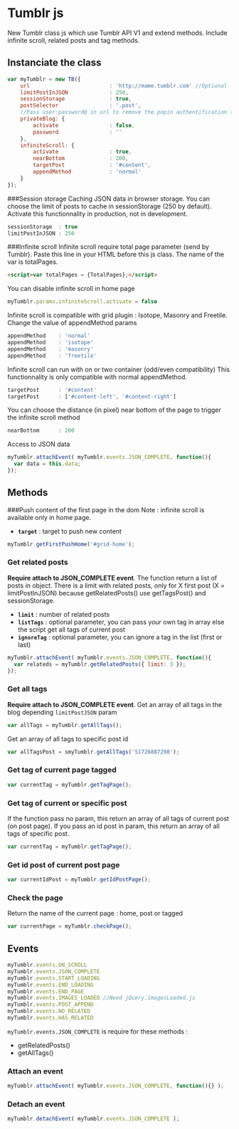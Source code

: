 Tumblr js
==================================================

New Tumblr class js which use Tumblr API V1 and extend methods. Include infinite scroll, related posts and tag methods.

Instanciate the class
--------------------------------------

```javascript
var myTumblr = new TB({
	url							: 'http://mame.tumblr.com' //Optional
	limitPostInJSON				: 250,
	sessionStorage				: true,
	postSelector				: '.post',
	//Pass user:password@ in url to remove the popin authentification (No IE)
	privateBlog: {
		activate 				: false,
		password				: ''
	},
	infiniteScroll: {
		activate 				: true,
		nearBottom				: 200,
		targetPost				: '#content',
		appendMethod			: 'normal'
	}
});
```

###Session storage
Caching JSON data in browser storage. You can choose the limit of posts to cache in sessionStorage (250 by default). Activate this functionnality in production, not in development.
```javascript
sessionStorage	: true
limitPostInJSON	: 250
```

###Infinite scroll
Infinite scroll require total page parameter (send by Tumblr). Paste this line in your HTML before this js class. The name of the var is totalPages.

```html
<script>var totalPages = {TotalPages};</script>
```

You can disable infinite scroll in home page


```javascript
myTumblr.params.infiniteScroll.activate = false
```

Infinite scroll is compatible with grid plugin : Isotope, Masonry and Freetile. Change the value of appendMethod params
```javascript
appendMethod    : 'normal'
appendMethod    : 'isotope'
appendMethod    : 'masonry'
appendMethod    : 'freetile'
```

Infinite scroll can run with on or two container (odd/even compatibility) This functionnality is only compatible with normal appendMethod.
```javascript
targetPost      : '#content'
targetPost      : ['#content-left', '#content-right']
```

You can choose the distance (in pixel) near bottom of the page to trigger the infinite scroll method
```javascript
nearBottom      : 200
```

Access to JSON data

```javascript
myTumblr.attachEvent( myTumblr.events.JSON_COMPLETE, function(){
  var data = this.data;
});
```

## Methods

###Push content of the first page in the dom
Note : infinite scroll is available only in home page.

- **`target`** : target to push new content

```javascript
myTumblr.getFirstPushHome('#grid-home');
```

### Get related posts

**Require attach to JSON_COMPLETE event**. The function return a list of posts in object. There is a limit with related posts, only for X first post (X = limitPostInJSON) because getRelatedPosts() use getTagsPost() and sessionStorage.

- **`limit`** : number of related posts
- **`listTags`** : optional parameter, you can pass your own tag in array else the script get all tags of current post
- **`ignoreTag`** : optional parameter, you can ignore a tag in the list (first or last)

```javascript
myTumblr.attachEvent( myTumblr.events.JSON_COMPLETE, function(){
  var relateds = myTumblr.getRelatedPosts({ limit: 3 });
});
```

### Get all tags

**Require attach to JSON_COMPLETE event**. Get an array of all tags in the blog depending `limitPostJSON` param

```javascript
var allTags = myTumblr.getAllTags();
```

Get an array of all tags to specific post id

```javascript
var allTagsPost = smyTumblr.getAllTags('51726887298');
```

### Get tag of current page tagged

```javascript
var currentTag = myTumblr.getTagPage();
```

### Get tag of current or specific post

If the function pass no param, this return an array of all tags of current post (on post page). If you pass an id post in param, this return an array of all tags of specific post.
```javascript
var currentTag = myTumblr.getTagPage();
```


### Get id post of current post page

```javascript
var currentIdPost = myTumblr.getIdPostPage();
```

### Check the page

Return the name of the current page : home, post or tagged

```javascript
var currentPage = myTumblr.checkPage();
```

## Events

```javascript
myTumblr.events.ON_SCROLL
myTumblr.events.JSON_COMPLETE
myTumblr.events.START_LOADING
myTumblr.events.END_LOADING
myTumblr.events.END_PAGE
myTumblr.events.IMAGES_LOADED //Need jQuery.imagesLoaded.js
myTumblr.events.POST_APPEND
myTumblr.events.NO_RELATED
myTumblr.events.HAS_RELATED
```

`myTumblr.events.JSON_COMPLETE` is require for these methods :
- getRelatedPosts()
- getAllTags()

### Attach an event

```javascript
myTumblr.attachEvent( myTumblr.events.JSON_COMPLETE, function(){} );
```

### Detach an event

```javascript
myTumblr.detachEvent( myTumblr.events.JSON_COMPLETE );
```
